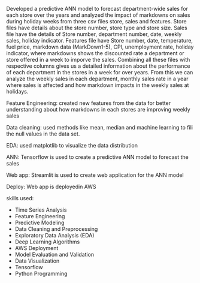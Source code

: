 Developed a predictive ANN model to forecast department-wide sales for each store over the years and analyzed the impact of markdowns on sales during holiday weeks from three csv files store, sales and features. Store files have details about the store number, store type and store size. Sales file have the details of Store number, department number, date, weekly sales, holiday indicator. Features file have Store number, date, temperature, fuel price, markdown data (MarkDown1-5), CPI, unemployment rate, holiday indicator, where markdowns shows the discounted rate a department or store offered in a week to imporve the sales. Combining all these files with respective columns gives us a detailed information about the performance of each department in the stores in a week for over years. From this we can analyze the weekly sales in each department, monthly sales rate  in a year where sales is affected and how markdown impacts in the weekly sales at holidays.


Feature Engineering: created new features from the data for better understanding about how markdowns in each stores are improving weekly sales


Data cleaning: used methods like mean, median and machine learning to fili the null values in the data set.

EDA: used matplotlib to visualize the data distribution

ANN: Tensorflow is used to create a predictive ANN model to forecast the sales

Web app: Streamlit is used to create web application for the ANN model

Deploy: Web app is deployedin AWS 

skills used:

- Time Series Analysis
- Feature Engineering
- Predictive Modeling
- Data Cleaning and Preprocessing
- Exploratory Data Analysis (EDA)
- Deep Learning Algorithms
- AWS Deployment
- Model Evaluation and Validation
- Data Visualization
- Tensorflow
- Python Programming

